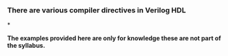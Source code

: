 ### There are various compiler directives in Verilog HDL

*<p><b>The examples provided here are only for knowledge these are not part of the syllabus.</b></p>
